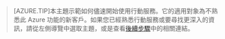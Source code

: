 
>[AZURE.TIP]本主題示範如何儘速開始使用行動服務。它的適用對象為不熟悉此 Azure 功能的新客戶。如果您已經熟悉行動服務或要尋找更深入的資訊，請從左側導覽中選取主題，或是查看[後續步驟](#next-steps)中的相關連結。

<!---HONumber=Oct15_HO3-->